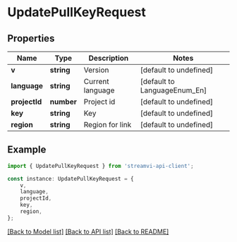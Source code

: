 # UpdatePullKeyRequest


## Properties

Name | Type | Description | Notes
------------ | ------------- | ------------- | -------------
**v** | **string** | Version | [default to undefined]
**language** | **string** | Current language | [default to LanguageEnum_En]
**projectId** | **number** | Project id | [default to undefined]
**key** | **string** | Key | [default to undefined]
**region** | **string** | Region for link | [default to undefined]

## Example

```typescript
import { UpdatePullKeyRequest } from 'streamvi-api-client';

const instance: UpdatePullKeyRequest = {
    v,
    language,
    projectId,
    key,
    region,
};
```

[[Back to Model list]](../README.md#documentation-for-models) [[Back to API list]](../README.md#documentation-for-api-endpoints) [[Back to README]](../README.md)
